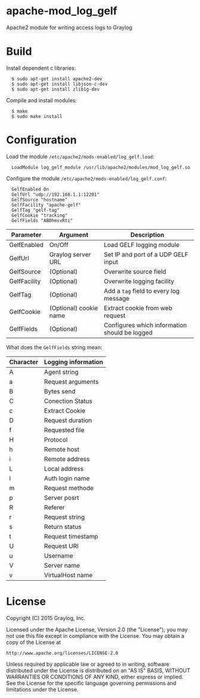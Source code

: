 # apache-mod_log_gelf
Apache2 module for writing access logs to Graylog

# Build

Install dependent c libraries:

```
  $ sudo apt-get install apache2-dev
  $ sudo apt-get install libjson-c-dev
  $ sudo apt-get install zlib1g-dev
```

Compile and install modules:

```
  $ make
  $ sudo make install
```

# Configuration

Load the module `/etc/apache2/mods-enabled/log_gelf.load`:

```
  LoadModule log_gelf_module /usr/lib/apache2/modules/mod_log_gelf.so
```

Configure the module `/etc/apache2/mods-enabled/log_gelf.conf`:

```
  GelfEnabled On
  GelfUrl "udp://192.168.1.1:12201"
  GelfSource "hostname"
  GelfFacility "apache-gelf"
  GelfTag "gelf-tag"
  GelfCookie "tracking"
  GelfFields "ABDhmsvRti"
```

| Parameter    | Argument               | Description                                   |
|--------------|------------------------|-----------------------------------------------|
| GelfEnabled  | On/Off                 | Load GELF logging module                      |
| GelfUrl      | Graylog server URL     | Set IP and port of a UDP GELF input           |
| GelfSource   | (Optional)             | Overwrite source field                        |
| GelfFacility | (Optional)             | Overwrite logging facility                    |
| GelfTag      | (Optional)             | Add a `tag` field to every log message        |
| GelfCookie   | (Optional) cookie name | Extract cookie from web request               |
| GelfFields   | (Optional)             | Configures which information should be logged |

What does the `GelfFields` string mean:

| Character | Logging information |
|-----------|---------------------|
| A         | Agent string        |
| a         | Request arguments   |
| B         | Bytes send          |
| C         | Conection Status    |
| c         | Extract Cookie      |
| D         | Request duration    |
| f         | Requested file      |
| H         | Protocol            |
| h         | Remote host         |
| i         | Remote address      |
| L         | Local address       |
| l         | Auth login name     |
| m         | Request methode     |
| p         | Server posrt        |
| R         | Referer             |
| r         | Request string      |
| s         | Return status       |
| t         | Request timestamp   |
| U         | Request URI         |
| u         | Username            |
| V         | Server name         |
| v         | VirtualHost name    |

# License

Copyright (C) 2015 Graylog, Inc.

Licensed under the Apache License, Version 2.0 (the "License");
you may not use this file except in compliance with the License.
You may obtain a copy of the License at

    http://www.apache.org/licenses/LICENSE-2.0

Unless required by applicable law or agreed to in writing, software
distributed under the License is distributed on an "AS IS" BASIS,
WITHOUT WARRANTIES OR CONDITIONS OF ANY KIND, either express or implied.
See the License for the specific language governing permissions and
limitations under the License.
